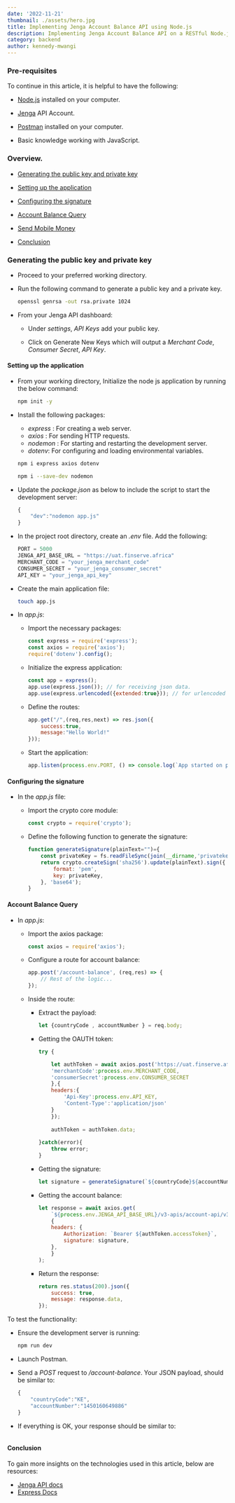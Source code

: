 ```yaml
---
date: '2022-11-21'
thumbnail: ./assets/hero.jpg
title: Implementing Jenga Account Balance API using Node.js
description: Implementing Jenga Account Balance API on a RESTful Node.js API.
category: backend
author: kennedy-mwangi
---
```



### Pre-requisites

To continue in this article, it is helpful to have the following:

- [Node.js](https://nodejs.org/en/) installed on your computer.

- [Jenga](https://www.jengaapi.io/) API Account.

- [Postman](https://www.postman.com/) installed on your computer.

- Basic knowledge working with JavaScript.

### Overview.

- [Generating the public key and private key](#generating-the-public-key-and-private-key)

- [Setting up the application](#setting-up-the-application)

- [Configuring the signature](#configuring-the-signature)

- [Account Balance Query](#account-balance-query)

- [Send Mobile Money](#send-mobile-money)

- [Conclusion](#conclusion)

### Generating the public key and private key

- Proceed to your preferred working directory.

- Run the following command to generate a public key and a private key.

    ```bash
    openssl genrsa -out rsa.private 1024
    ```
    
- From your Jenga API dashboard:

    - Under *settings*, *API Keys* add your public key.

    - Click on Generate New Keys which will output a *Merchant Code*, *Consumer Secret*, *API Key*. 
#### Setting up the application

- From your working directory, Initialize the node js application by running the below command:

    ```bash
    npm init -y
    ```

- Install the following packages:

    - *express* : For creating a web server.
    - *axios* : For sending HTTP requests.
    - *nodemon* : For starting and restarting the development server.
    - *dotenv*: For configuring and loading environmental variables.

    ```bash
    npm i express axios dotenv
    ```

    ```bash
    npm i --save-dev nodemon
    ```

- Update the *package.json* as below to include the script to start the development server:

    ```js
    {
        "dev":"nodemon app.js"
    }
    ```

- In the project root directory, create an *.env* file. Add the following:

    ```js
    PORT = 5000
    JENGA_API_BASE_URL = "https://uat.finserve.africa"
    MERCHANT_CODE = "your_jenga_merchant_code"
    CONSUMER_SECRET = "your_jenga_consumer_secret"
    API_KEY = "your_jenga_api_key"
    ```

- Create the main application file:

    ```bash
    touch app.js
    ```

- In *app.js*:

    - Import the necessary packages:

        ```js
        const express = require('express');
        const axios = require('axios');
        require('dotenv').config();
        ```

    - Initialize the express application:

        ```js
        const app = express();
        app.use(express.json()); // for receiving json data.
        app.use(express.urlencoded({extended:true})); // for urlencoded data
        ```

    - Define the routes:

        ```js
        app.get("/",(req,res,next) => res.json({
            success:true,
            message:"Hello World!"
        }));
        ```

    - Start the application:

        ```js
        app.listen(process.env.PORT, () => console.log(`App started on port ${process.env.PORT}`));
        ```

#### Configuring the signature

- In the *app.js* file:

    - Import the crypto core module:

        ```js
        const crypto = require('crypto');
        ```

    - Define the following function to generate the signature:

        ```js
        function generateSignature(plainText="")={
            const privateKey = fs.readFileSync(join(__dirname,'privatekey.pem'), 'utf8'); // path to your private key
            return crypto.createSign('sha256').update(plainText).sign({
                format: 'pem',
                key: privateKey,  
            }, 'base64');
        }
        ```

#### Account Balance Query

- In *app.js*:

    - Import the axios package:

        ```js
        const axios = require('axios');
        ```

    - Configure a route for account balance:

        ```js
        app.post('/account-balance', (req,res) => {
            // Rest of the logic...
        });
        ```

    - Inside the route:

        - Extract the payload:

            ```js
            let {countryCode , accountNumber } = req.body;
            ```

        - Getting the OAUTH token:

            ```js
            try {

                let authToken = await axios.post('https://uat.finserve.africa/authentication/api/v3/authenticate/merchant',{
                'merchantCode':process.env.MERCHANT_CODE,
                'consumerSecret':process.env.CONSUMER_SECRET
                },{
                headers:{
                    'Api-Key':process.env.API_KEY,
                    'Content-Type':'application/json'
                }
                });
                
                authToken = authToken.data;
                
            }catch(error){
                throw error;
            }
            ```

        - Getting the signature:

            ```js
            let signature = generateSignature(`${countryCode}${accountNumber}`);
            ```

        - Getting the account balance:

            ```js
            let response = await axios.get(
                `${process.env.JENGA_API_BASE_URL}/v3-apis/account-api/v3.0/accounts/balances/${countryCode}/${accountNumber}`,
                {
                headers: {
                    Authorization: `Bearer ${authToken.accessToken}`,
                    signature: signature,
                },
                }
            );
            ```

        - Return the response:

            ```js
            return res.status(200).json({
                success: true,
                message: response.data,
            });
            ```

To test the functionality:

- Ensure the development server is running:

    ```js
    npm run dev
    ```

- Launch Postman.

- Send a *POST* request to */account-balance*. Your JSON payload, should be similar to:

    ```js
    {
        "countryCode":"KE",
        "accountNumber":"1450160649886"
    }
    ```

- If everything is OK, your response should be similar to:

    ```js
    ```


#### Conclusion

To gain more insights on the technologies used in this article, below are resources:

- [Jenga API docs](https://developer.jengaapi.io/docs)
- [Express Docs](https://expressjs.com/en/5x/api.html)